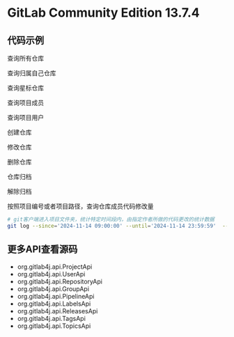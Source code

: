 # GitLab Community Edition 13.7.4

## 代码示例

查询所有仓库

查询归属自己仓库

查询星标仓库

查询项目成员

查询项目用户

创建仓库

修改仓库

删除仓库

仓库归档

解除归档

按照项目编号或者项目路径，查询仓库成员代码修改量

```bash
# git客户端进入项目文件夹，统计特定时间段内，由指定作者所做的代码更改的统计数据
git log --since='2024-11-14 09:00:00' --until='2024-11-14 23:59:59'  --author="xzh"  --pretty=tformat: --numstat | awk '{ add += $1; subs += $2; loc += $1 - $2 } END { printf "增加数: %s, 删除的行数: %s, 净增加行数: %s\n", add, subs, loc }'
```


## 更多API查看源码

- org.gitlab4j.api.ProjectApi
- org.gitlab4j.api.UserApi
- org.gitlab4j.api.RepositoryApi
- org.gitlab4j.api.GroupApi
- org.gitlab4j.api.PipelineApi
- org.gitlab4j.api.LabelsApi
- org.gitlab4j.api.ReleasesApi
- org.gitlab4j.api.TagsApi
- org.gitlab4j.api.TopicsApi
